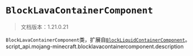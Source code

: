 # `BlockLavaContainerComponent`

> 文档版本：1.21.0.21

`BlockLavaContainerComponent`类，扩展自[`BlockLiquidContainerComponent`](./blockliquidcontainercomponent.md)。script_api.mojang-minecraft.blocklavacontainercomponent.description
